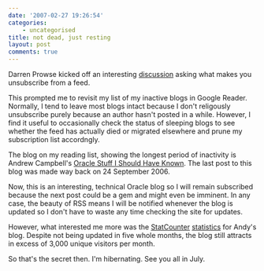 ```yaml
---
date: '2007-02-27 19:26:54'
categories:
    - uncategorised
title: not dead, just resting
layout: post
comments: true
---
```

Darren Prowse kicked off an interesting
[discussion](http://www.problogger.net/archives/2007/02/27/what-makes-you-unsubscribe-from-a-blogs-rss-feed/)
asking what makes you unsubscribe from a feed.

This prompted me to revisit my list of my inactive blogs in Google
Reader. Normally, I tend to leave most blogs intact because I don't
religously unsubscribe purely because an author hasn't posted in a
while. However, I find it useful to occasionally check the status of
sleeping blogs to see whether the feed has actually died or migrated
elsewhere and prune my subscription list accordngly.

The blog on my reading list, showing the longest period of inactivity is
Andrew Campbell's [Oracle Stuff I Should Have
Known](http://oracleandy.blogspot.com/). The last post to this blog was
made way back on 24 September 2006.

Now, this is an interesting, technical Oracle blog so I will remain
subscribed because the next post could be a gem and might even be
imminent. In any case, the beauty of RSS means I will be notified
whenever the blog is updated so I don't have to waste any time checking
the site for updates.

However, what interested me more was the
[StatCounter](http://my2.statcounter.com/project/standard/stats.php?account_id=938873&login_id=1&code=e37efadaffd6f953bfcc2cabdf6e1e16&guest_login=1&project_id=1288882)
[statistics](http://www.flickr.com/photos/70276096@N00/404537184/) for
Andy's blog. Despite not being updated in five whole months, the blog
still attracts in excess of 3,000 unique visitors per month.

So that's the secret then. I'm hibernating. See you all in July.
